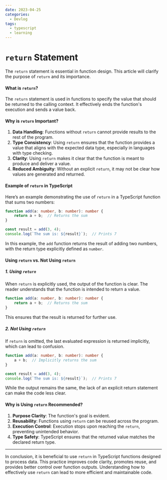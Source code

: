 ```yaml
---
date: 2023-04-25
categories:
  - Devlog
tags:
  - typescript
  - learning
---
```


# `return` Statement

The `return` statement is essential in function design. This article will clarify the purpose of `return` and its importance.

<!-- more -->

#### What is `return`?

The `return` statement is used in functions to specify the value that should be returned to the calling context. It effectively ends the function's execution and sends a value back.

#### Why is `return` Important?

1. **Data Handling**: Functions without `return` cannot provide results to the rest of the program.
2. **Type Consistency**: Using `return` ensures that the function provides a value that aligns with the expected data type, especially in languages with type checking.
3. **Clarity**: Using `return` makes it clear that the function is meant to produce and deliver a value.
4. **Reduced Ambiguity**: Without an explicit `return`, it may not be clear how values are generated and returned.

#### Example of `return` in TypeScript

Here’s an example demonstrating the use of `return` in a TypeScript function that sums two numbers:

```typescript linenums="1"
function add(a: number, b: number): number {
    return a + b;  // Returns the sum
}

const result = add(3, 4);
console.log(`The sum is: ${result}`);  // Prints 7
```

In this example, the `add` function returns the result of adding two numbers, with the return type explicitly defined as `number`.

#### Using `return` vs. Not Using `return`

##### 1. Using `return`

When `return` is explicitly used, the output of the function is clear. The reader understands that the function is intended to return a value.

```typescript linenums="1"
function add(a: number, b: number): number {
    return a + b;  // Returns the sum
}
```

This ensures that the result is returned for further use.

##### 2. Not Using `return`

If `return` is omitted, the last evaluated expression is returned implicitly, which can lead to confusion.

```typescript linenums="1"
function add(a: number, b: number): number {
    a + b;  // Implicitly returns the sum
}

const result = add(3, 4);
console.log(`The sum is: ${result}`);  // Prints 7
```

While the output remains the same, the lack of an explicit return statement can make the code less clear.

#### Why is Using `return` Recommended?

1. **Purpose Clarity**: The function's goal is evident.
2. **Reusability**: Functions using `return` can be reused across the program.
3. **Execution Control**: Execution stops upon reaching the `return`, preventing unintended behavior.
4. **Type Safety**: TypeScript ensures that the returned value matches the declared return type.

---
In conclusion, it is beneficial to use `return` in TypeScript functions designed to process data. This practice improves code clarity, promotes reuse, and provides better control over function outputs. Understanding how to effectively use `return` can lead to more efficient and maintainable code.
